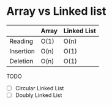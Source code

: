 # Array vs Linked list

|           | Array | Linked List   |
| --------- | ----- | ------------- |
| Reading   | O(1)  | O(n)          |
| Insertion | O(n)  | O(1)          |
| Deletion  | O(n)  | O(1)          |

TODO
- [ ] Circular Linked List
- [ ] Doubly Linked List